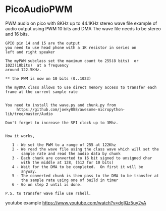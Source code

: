 # PicoAudioPWM
PWM audio on pico with 8KHz up to 44.1KHz stereo wave file
    example of audio output using PWM 10 bits and DMA
    The wave file needs to be stereo and 16 bits.
    
    GPIO pin 14 and 15 are the output
    you need to use head phone with a 1K resistor in series on
    left and right speaker
    
    The myPWM subclass set the maximum count to 255(8 bits)  or 1023(10bits)  at a frequency 
    around 122.5KHz.
    
    ** the PWM is now on 10 bits (0..1023)
    
    The myDMA class allows to use direct memory access to transfer each frame at the current sample rate
    
    
    You need to install the wave.py and chunk.py from
         https://github.com/joeky888/awesome-micropython-lib/tree/master/Audio
    
    Don't forget to increase the SPI clock up to 3Mhz.

    
    How it works,
    
       1 - We set the PWM to a range of 255 at 122Khz
       2 - We read the wave file using the class wave which will set the 
           sample rate and read the audio data by chunk
       3 - Each chunk are converted to 16 bit signed to unsigned char 
           with the middle at 128, (512 for 10 bits)
       4 - Wait for the DMA to be completed.  On first it will be 
           anyway.
       5 - The converted chunk is then pass to the DMA to be transfer at 
           the sample rate using one of build in timer
       6 - Go on step 2 until is done.
       
    P.S. to transfer wave file use rshell.

youtube example https://www.youtube.com/watch?v=dgIQz5uy2vA
